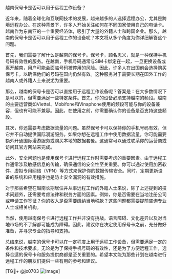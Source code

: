 越南保号卡是否可以用于远程工作设备？

近年来，随着全球化和互联网技术的发展，越来越多的人选择远程办公，尤其是跨境远程办公。在这种背景下，许多人开始关注如何在不同国家使用自己的电话卡。越南作为东南亚的一个重要经济体，吸引了大量的外籍人士和跨国企业。那么，越南的保号卡是否可以用于远程工作的设备呢？本文将从多个角度为你详细解答这个问题。

首先，我们需要了解什么是越南的保号卡。保号卡，顾名思义，就是一种保持手机号码有效性的服务。在越南，手机号码通常与SIM卡绑定在一起，一旦更换设备或离开越南，用户可能会面临号码被停用的风险。因此，许多人在出国前会选择购买保号卡，以确保他们的号码在国内仍然有效。这种服务对于需要长期在国外工作的越南人或外籍人士来说尤为重要。

那么，越南的保号卡是否可以直接用于远程工作设备呢？答案是：在大多数情况下是可以的，但需要满足一些特定条件。首先，你的设备必须支持越南的频段。越南的主要运营商如Viettel、Mobifone和Vinaphone使用的频段可能与你的设备兼容，但也有可能不兼容。因此，在使用之前，你需要确认你的设备是否支持这些频段。

其次，你还需要考虑数据流量的问题。虽然保号卡可以保持你的手机号码有效，但它并不自动提供国际漫游服务。如果你想在远程工作中使用数据流量，你可能需要额外开通国际漫游服务或购买本地的数据套餐。这通常可以通过联系你的运营商或访问其官方网站来完成。

此外，安全问题也是使用保号卡进行远程工作时需要考虑的重要因素。由于远程工作通常涉及敏感信息的传输，确保通信的安全性至关重要。你可以通过使用加密软件、虚拟专用网络（VPN）等方式来保护你的数据传输安全。同时，定期更新设备的系统和应用程序也是防止安全漏洞的有效措施。

对于那些希望在越南长期居住并从事远程工作的外籍人士来说，除了上述提到的技术问题外，还需要考虑法律和税务方面的因素。例如，你是否需要在当地注册公司或申请工作签证？你的收入是否需要缴纳当地税款？这些问题都需要提前咨询专业人士或相关机构。

当然，使用越南保号卡进行远程工作并非没有挑战。语言障碍、文化差异以及对当地市场的不了解都可能成为障碍。因此，建议你在决定使用保号卡之前，充分做好准备，并寻求专业的指导和支持。

总结来说，越南的保号卡可以在一定程度上用于远程工作设备，但需要满足一定的条件和技术要求。无论是为了保持手机号码的有效性，还是为了方便远程工作，选择合适的保号卡和服务提供商都是至关重要的。希望本文能为那些计划在越南进行远程工作的朋友们提供一些有用的参考和建议。

[TG💪+ @jx0703 ![Image](https://github.com/user-attachments/assets/dbca1d08-cadb-493c-b0ec-ad6f7a83f270)]